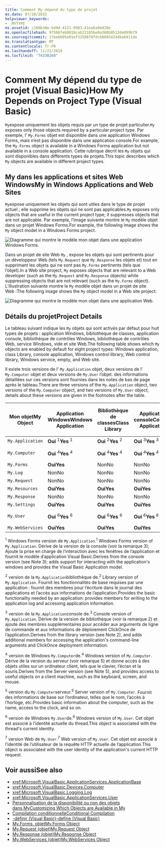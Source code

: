 ```yaml
---
title: Comment My dépend du type de projet
ms.date: 07/20/2015
helpviewer_keywords:
- _MYTYPE
ms.assetid: c188b38e-bd9d-4121-9983-41ea6a94d28e
ms.openlocfilehash: 975b8feb001bcab22185be0a360b0512de099b79
ms.sourcegitcommit: 17ee6605e01ef32506f8fdc686954244ba6911de
ms.translationtype: MT
ms.contentlocale: fr-FR
ms.lasthandoff: 11/22/2019
ms.locfileid: "74330268"
---
```

# <a name="how-my-depends-on-project-type-visual-basic"></a><span data-ttu-id="12896-102">Comment My dépend du type de projet (Visual Basic)</span><span class="sxs-lookup"><span data-stu-id="12896-102">How My Depends on Project Type (Visual Basic)</span></span>

<span data-ttu-id="12896-103">`My`expose uniquement les objets requis par un type de projet particulier.</span><span class="sxs-lookup"><span data-stu-id="12896-103">`My` exposes only those objects required by a particular project type.</span></span> <span data-ttu-id="12896-104">Par exemple, l' `My.Forms` objet est disponible dans une application Windows Forms, mais n’est pas disponible dans une application console.</span><span class="sxs-lookup"><span data-stu-id="12896-104">For example, the `My.Forms` object is available in a Windows Forms application but not available in a console application.</span></span> <span data-ttu-id="12896-105">Cette rubrique décrit les `My` objets qui sont disponibles dans différents types de projets.</span><span class="sxs-lookup"><span data-stu-id="12896-105">This topic describes which `My` objects are available in different project types.</span></span>  
  
## <a name="my-in-windows-applications-and-web-sites"></a><span data-ttu-id="12896-106">My dans les applications et sites Web Windows</span><span class="sxs-lookup"><span data-stu-id="12896-106">My in Windows Applications and Web Sites</span></span>  

 <span data-ttu-id="12896-107">`My`expose uniquement les objets qui sont utiles dans le type de projet actuel ; elle supprime les objets qui ne sont pas applicables.</span><span class="sxs-lookup"><span data-stu-id="12896-107">`My` exposes only objects that are useful in the current project type; it suppresses objects that are not applicable.</span></span> <span data-ttu-id="12896-108">Par exemple, l’image suivante montre le `My` modèle objet dans un projet Windows Forms.</span><span class="sxs-lookup"><span data-stu-id="12896-108">For example, the following image shows the `My` object model in a Windows Forms project.</span></span>  
  
 ![Diagramme qui montre le modèle mon objet dans une application Windows Forms.](./media/how-my-depends-on-project-type/my-object-model-windows-forms.png)  
  
 <span data-ttu-id="12896-110">Dans un projet de site Web `My` , expose les objets qui sont pertinents pour un développeur Web (tels `My.Request` que `My.Response` les objets et) tout en supprimant les objets qui ne sont pas `My.Forms` pertinents (tels que l’objet).</span><span class="sxs-lookup"><span data-stu-id="12896-110">In a Web site project, `My` exposes objects that are relevant to a Web developer (such as the `My.Request` and `My.Response` objects) while suppressing objects that are not relevant (such as the `My.Forms` object).</span></span> <span data-ttu-id="12896-111">L’illustration suivante montre le `My` modèle objet dans un projet de site Web :</span><span class="sxs-lookup"><span data-stu-id="12896-111">The following image shows the `My` object model in a Web site project:</span></span>  
  
 ![Diagramme qui montre le modèle mon objet dans une application Web.](./media/how-my-depends-on-project-type/my-object-model-web.png)  
  
## <a name="project-details"></a><span data-ttu-id="12896-113">Détails du projet</span><span class="sxs-lookup"><span data-stu-id="12896-113">Project Details</span></span>  

 <span data-ttu-id="12896-114">Le tableau suivant indique les `My` objets qui sont activés par défaut pour huit types de projets : application Windows, bibliothèque de classes, application console, bibliothèque de contrôles Windows, bibliothèque de contrôles Web, service Windows, vide et site Web.</span><span class="sxs-lookup"><span data-stu-id="12896-114">The following table shows which `My` objects are enabled by default for eight project types: Windows application, class Library, console application, Windows control library, Web control library, Windows service, empty, and Web site.</span></span>  
  
 <span data-ttu-id="12896-115">Il existe trois versions de l' `My.Application` objet, deux versions de l' `My.Computer` objet et deux versions de `My.User` l’objet. des informations détaillées sur ces versions sont fournies dans les notes de bas de page après le tableau.</span><span class="sxs-lookup"><span data-stu-id="12896-115">There are three versions of the `My.Application` object, two versions of the `My.Computer` object, and two versions of `My.User` object; details about these versions are given in the footnotes after the table.</span></span>  
  
|<span data-ttu-id="12896-116">Mon objet</span><span class="sxs-lookup"><span data-stu-id="12896-116">My Object</span></span>|<span data-ttu-id="12896-117">Application Windows</span><span class="sxs-lookup"><span data-stu-id="12896-117">Windows Application</span></span>|<span data-ttu-id="12896-118">Bibliothèque de classes</span><span class="sxs-lookup"><span data-stu-id="12896-118">Class Library</span></span>|<span data-ttu-id="12896-119">Application console</span><span class="sxs-lookup"><span data-stu-id="12896-119">Console Application</span></span>|<span data-ttu-id="12896-120">Bibliothèque de contrôles Windows</span><span class="sxs-lookup"><span data-stu-id="12896-120">Windows Control Library</span></span>|<span data-ttu-id="12896-121">Bibliothèque de contrôles Web</span><span class="sxs-lookup"><span data-stu-id="12896-121">Web Control Library</span></span>|<span data-ttu-id="12896-122">Service Windows</span><span class="sxs-lookup"><span data-stu-id="12896-122">Windows Service</span></span>|<span data-ttu-id="12896-123">Vide</span><span class="sxs-lookup"><span data-stu-id="12896-123">Empty</span></span>|<span data-ttu-id="12896-124">Site web</span><span class="sxs-lookup"><span data-stu-id="12896-124">Web Site</span></span>|  
|---|---|---|---|---|---|---|---|---|  
|`My.Application`|<span data-ttu-id="12896-125">**Oui** <sup>1</sup></span><span class="sxs-lookup"><span data-stu-id="12896-125">**Yes** <sup>1</sup></span></span>|<span data-ttu-id="12896-126">**Oui** <sup>2</sup></span><span class="sxs-lookup"><span data-stu-id="12896-126">**Yes** <sup>2</sup></span></span>|<span data-ttu-id="12896-127">**Oui** <sup>3</sup></span><span class="sxs-lookup"><span data-stu-id="12896-127">**Yes** <sup>3</sup></span></span>|<span data-ttu-id="12896-128">**Oui** <sup>2</sup></span><span class="sxs-lookup"><span data-stu-id="12896-128">**Yes** <sup>2</sup></span></span>|<span data-ttu-id="12896-129">Non</span><span class="sxs-lookup"><span data-stu-id="12896-129">No</span></span>|<span data-ttu-id="12896-130">**Oui** <sup>3</sup></span><span class="sxs-lookup"><span data-stu-id="12896-130">**Yes** <sup>3</sup></span></span>|<span data-ttu-id="12896-131">Non</span><span class="sxs-lookup"><span data-stu-id="12896-131">No</span></span>|<span data-ttu-id="12896-132">Non</span><span class="sxs-lookup"><span data-stu-id="12896-132">No</span></span>|  
|`My.Computer`|<span data-ttu-id="12896-133">**Oui** <sup>4</sup></span><span class="sxs-lookup"><span data-stu-id="12896-133">**Yes** <sup>4</sup></span></span>|<span data-ttu-id="12896-134">**Oui** <sup>4</sup></span><span class="sxs-lookup"><span data-stu-id="12896-134">**Yes** <sup>4</sup></span></span>|<span data-ttu-id="12896-135">**Oui** <sup>4</sup></span><span class="sxs-lookup"><span data-stu-id="12896-135">**Yes** <sup>4</sup></span></span>|<span data-ttu-id="12896-136">**Oui** <sup>4</sup></span><span class="sxs-lookup"><span data-stu-id="12896-136">**Yes** <sup>4</sup></span></span>|<span data-ttu-id="12896-137">**Oui** <sup>5</sup></span><span class="sxs-lookup"><span data-stu-id="12896-137">**Yes** <sup>5</sup></span></span>|<span data-ttu-id="12896-138">**Oui** <sup>4</sup></span><span class="sxs-lookup"><span data-stu-id="12896-138">**Yes** <sup>4</sup></span></span>|<span data-ttu-id="12896-139">Non</span><span class="sxs-lookup"><span data-stu-id="12896-139">No</span></span>|<span data-ttu-id="12896-140">**Oui** <sup>5</sup></span><span class="sxs-lookup"><span data-stu-id="12896-140">**Yes** <sup>5</sup></span></span>|  
|`My.Forms`|<span data-ttu-id="12896-141">**Oui**</span><span class="sxs-lookup"><span data-stu-id="12896-141">**Yes**</span></span>|<span data-ttu-id="12896-142">Non</span><span class="sxs-lookup"><span data-stu-id="12896-142">No</span></span>|<span data-ttu-id="12896-143">Non</span><span class="sxs-lookup"><span data-stu-id="12896-143">No</span></span>|<span data-ttu-id="12896-144">**Oui**</span><span class="sxs-lookup"><span data-stu-id="12896-144">**Yes**</span></span>|<span data-ttu-id="12896-145">Non</span><span class="sxs-lookup"><span data-stu-id="12896-145">No</span></span>|<span data-ttu-id="12896-146">Non</span><span class="sxs-lookup"><span data-stu-id="12896-146">No</span></span>|<span data-ttu-id="12896-147">Non</span><span class="sxs-lookup"><span data-stu-id="12896-147">No</span></span>|<span data-ttu-id="12896-148">Non</span><span class="sxs-lookup"><span data-stu-id="12896-148">No</span></span>|  
|`My.Log`|<span data-ttu-id="12896-149">Non</span><span class="sxs-lookup"><span data-stu-id="12896-149">No</span></span>|<span data-ttu-id="12896-150">Non</span><span class="sxs-lookup"><span data-stu-id="12896-150">No</span></span>|<span data-ttu-id="12896-151">Non</span><span class="sxs-lookup"><span data-stu-id="12896-151">No</span></span>|<span data-ttu-id="12896-152">Non</span><span class="sxs-lookup"><span data-stu-id="12896-152">No</span></span>|<span data-ttu-id="12896-153">Non</span><span class="sxs-lookup"><span data-stu-id="12896-153">No</span></span>|<span data-ttu-id="12896-154">Non</span><span class="sxs-lookup"><span data-stu-id="12896-154">No</span></span>|<span data-ttu-id="12896-155">Non</span><span class="sxs-lookup"><span data-stu-id="12896-155">No</span></span>|<span data-ttu-id="12896-156">**Oui**</span><span class="sxs-lookup"><span data-stu-id="12896-156">**Yes**</span></span>|  
|`My.Request`|<span data-ttu-id="12896-157">Non</span><span class="sxs-lookup"><span data-stu-id="12896-157">No</span></span>|<span data-ttu-id="12896-158">Non</span><span class="sxs-lookup"><span data-stu-id="12896-158">No</span></span>|<span data-ttu-id="12896-159">Non</span><span class="sxs-lookup"><span data-stu-id="12896-159">No</span></span>|<span data-ttu-id="12896-160">Non</span><span class="sxs-lookup"><span data-stu-id="12896-160">No</span></span>|<span data-ttu-id="12896-161">Non</span><span class="sxs-lookup"><span data-stu-id="12896-161">No</span></span>|<span data-ttu-id="12896-162">Non</span><span class="sxs-lookup"><span data-stu-id="12896-162">No</span></span>|<span data-ttu-id="12896-163">Non</span><span class="sxs-lookup"><span data-stu-id="12896-163">No</span></span>|<span data-ttu-id="12896-164">**Oui**</span><span class="sxs-lookup"><span data-stu-id="12896-164">**Yes**</span></span>|  
|`My.Resources`|<span data-ttu-id="12896-165">**Oui**</span><span class="sxs-lookup"><span data-stu-id="12896-165">**Yes**</span></span>|<span data-ttu-id="12896-166">**Oui**</span><span class="sxs-lookup"><span data-stu-id="12896-166">**Yes**</span></span>|<span data-ttu-id="12896-167">**Oui**</span><span class="sxs-lookup"><span data-stu-id="12896-167">**Yes**</span></span>|<span data-ttu-id="12896-168">**Oui**</span><span class="sxs-lookup"><span data-stu-id="12896-168">**Yes**</span></span>|<span data-ttu-id="12896-169">**Oui**</span><span class="sxs-lookup"><span data-stu-id="12896-169">**Yes**</span></span>|<span data-ttu-id="12896-170">**Oui**</span><span class="sxs-lookup"><span data-stu-id="12896-170">**Yes**</span></span>|<span data-ttu-id="12896-171">Non</span><span class="sxs-lookup"><span data-stu-id="12896-171">No</span></span>|<span data-ttu-id="12896-172">Non</span><span class="sxs-lookup"><span data-stu-id="12896-172">No</span></span>|  
|`My.Response`|<span data-ttu-id="12896-173">Non</span><span class="sxs-lookup"><span data-stu-id="12896-173">No</span></span>|<span data-ttu-id="12896-174">Non</span><span class="sxs-lookup"><span data-stu-id="12896-174">No</span></span>|<span data-ttu-id="12896-175">Non</span><span class="sxs-lookup"><span data-stu-id="12896-175">No</span></span>|<span data-ttu-id="12896-176">Non</span><span class="sxs-lookup"><span data-stu-id="12896-176">No</span></span>|<span data-ttu-id="12896-177">Non</span><span class="sxs-lookup"><span data-stu-id="12896-177">No</span></span>|<span data-ttu-id="12896-178">Non</span><span class="sxs-lookup"><span data-stu-id="12896-178">No</span></span>|<span data-ttu-id="12896-179">Non</span><span class="sxs-lookup"><span data-stu-id="12896-179">No</span></span>|<span data-ttu-id="12896-180">**Oui**</span><span class="sxs-lookup"><span data-stu-id="12896-180">**Yes**</span></span>|  
|`My.Settings`|<span data-ttu-id="12896-181">**Oui**</span><span class="sxs-lookup"><span data-stu-id="12896-181">**Yes**</span></span>|<span data-ttu-id="12896-182">**Oui**</span><span class="sxs-lookup"><span data-stu-id="12896-182">**Yes**</span></span>|<span data-ttu-id="12896-183">**Oui**</span><span class="sxs-lookup"><span data-stu-id="12896-183">**Yes**</span></span>|<span data-ttu-id="12896-184">**Oui**</span><span class="sxs-lookup"><span data-stu-id="12896-184">**Yes**</span></span>|<span data-ttu-id="12896-185">**Oui**</span><span class="sxs-lookup"><span data-stu-id="12896-185">**Yes**</span></span>|<span data-ttu-id="12896-186">**Oui**</span><span class="sxs-lookup"><span data-stu-id="12896-186">**Yes**</span></span>|<span data-ttu-id="12896-187">Non</span><span class="sxs-lookup"><span data-stu-id="12896-187">No</span></span>|<span data-ttu-id="12896-188">Non</span><span class="sxs-lookup"><span data-stu-id="12896-188">No</span></span>|  
|`My.User`|<span data-ttu-id="12896-189">**Oui** <sup>6</sup></span><span class="sxs-lookup"><span data-stu-id="12896-189">**Yes** <sup>6</sup></span></span>|<span data-ttu-id="12896-190">**Oui** <sup>6</sup></span><span class="sxs-lookup"><span data-stu-id="12896-190">**Yes** <sup>6</sup></span></span>|<span data-ttu-id="12896-191">**Oui** <sup>6</sup></span><span class="sxs-lookup"><span data-stu-id="12896-191">**Yes** <sup>6</sup></span></span>|<span data-ttu-id="12896-192">**Oui** <sup>6</sup></span><span class="sxs-lookup"><span data-stu-id="12896-192">**Yes** <sup>6</sup></span></span>|<span data-ttu-id="12896-193">**Oui** <sup>7</sup></span><span class="sxs-lookup"><span data-stu-id="12896-193">**Yes** <sup>7</sup></span></span>|<span data-ttu-id="12896-194">**Oui** <sup>6</sup></span><span class="sxs-lookup"><span data-stu-id="12896-194">**Yes** <sup>6</sup></span></span>|<span data-ttu-id="12896-195">Non</span><span class="sxs-lookup"><span data-stu-id="12896-195">No</span></span>|<span data-ttu-id="12896-196">**Oui** <sup>7</sup></span><span class="sxs-lookup"><span data-stu-id="12896-196">**Yes** <sup>7</sup></span></span>|  
|`My.WebServices`|<span data-ttu-id="12896-197">**Oui**</span><span class="sxs-lookup"><span data-stu-id="12896-197">**Yes**</span></span>|<span data-ttu-id="12896-198">**Oui**</span><span class="sxs-lookup"><span data-stu-id="12896-198">**Yes**</span></span>|<span data-ttu-id="12896-199">**Oui**</span><span class="sxs-lookup"><span data-stu-id="12896-199">**Yes**</span></span>|<span data-ttu-id="12896-200">**Oui**</span><span class="sxs-lookup"><span data-stu-id="12896-200">**Yes**</span></span>|<span data-ttu-id="12896-201">**Oui**</span><span class="sxs-lookup"><span data-stu-id="12896-201">**Yes**</span></span>|<span data-ttu-id="12896-202">**Oui**</span><span class="sxs-lookup"><span data-stu-id="12896-202">**Yes**</span></span>|<span data-ttu-id="12896-203">Non</span><span class="sxs-lookup"><span data-stu-id="12896-203">No</span></span>|<span data-ttu-id="12896-204">Non</span><span class="sxs-lookup"><span data-stu-id="12896-204">No</span></span>|  
  
 <span data-ttu-id="12896-205"><sup>1</sup> Windows Forms version de `My.Application`.</span><span class="sxs-lookup"><span data-stu-id="12896-205"><sup>1</sup> Windows Forms version of `My.Application`.</span></span> <span data-ttu-id="12896-206">Dérive de la version de la console (voir la remarque 3); Ajoute la prise en charge de l’interaction avec les fenêtres de l’application et fournit le modèle d’application Visual Basic.</span><span class="sxs-lookup"><span data-stu-id="12896-206">Derives from the console version (see Note 3); adds support for interacting with the application's windows and provides the Visual Basic Application model.</span></span>  
  
 <span data-ttu-id="12896-207"><sup>2</sup> version de la `My.Application`bibliothèque de.</span><span class="sxs-lookup"><span data-stu-id="12896-207"><sup>2</sup> Library version of `My.Application`.</span></span> <span data-ttu-id="12896-208">Fournit les fonctionnalités de base requises par une application : fournit des membres pour l’écriture dans le journal des applications et l’accès aux informations de l’application.</span><span class="sxs-lookup"><span data-stu-id="12896-208">Provides the basic functionality needed by an application: provides members for writing to the application log and accessing application information.</span></span>  
  
 <span data-ttu-id="12896-209"><sup>3</sup> version de la `My.Application`console de.</span><span class="sxs-lookup"><span data-stu-id="12896-209"><sup>3</sup> Console version of `My.Application`.</span></span> <span data-ttu-id="12896-210">Dérive de la version de bibliothèque (voir la remarque 2) et ajoute des membres supplémentaires pour accéder aux arguments de ligne de commande et aux informations de déploiement ClickOnce de l’application.</span><span class="sxs-lookup"><span data-stu-id="12896-210">Derives from the library version (see Note 2), and adds additional members for accessing the application's command-line arguments and ClickOnce deployment information.</span></span>  
  
 <span data-ttu-id="12896-211"><sup>4</sup> version de Windows `My.Computer`de.</span><span class="sxs-lookup"><span data-stu-id="12896-211"><sup>4</sup> Windows version of `My.Computer`.</span></span> <span data-ttu-id="12896-212">Dérive de la version du serveur (voir remarque 5) et donne accès à des objets utiles sur un ordinateur client, tels que le clavier, l’écran et la souris.</span><span class="sxs-lookup"><span data-stu-id="12896-212">Derives from the Server version (see Note 5), and provides access to useful objects on a client machine, such as the keyboard, screen, and mouse.</span></span>  
  
 <span data-ttu-id="12896-213"><sup>5</sup> version du `My.Computer`serveur.</span><span class="sxs-lookup"><span data-stu-id="12896-213"><sup>5</sup> Server version of `My.Computer`.</span></span> <span data-ttu-id="12896-214">Fournit des informations de base sur l’ordinateur, telles que le nom, l’accès à l’horloge, etc.</span><span class="sxs-lookup"><span data-stu-id="12896-214">Provides basic information about the computer, such as the name, access to the clock, and so on.</span></span>  
  
 <span data-ttu-id="12896-215"><sup>6</sup> version de Windows `My.User`de.</span><span class="sxs-lookup"><span data-stu-id="12896-215"><sup>6</sup> Windows version of `My.User`.</span></span> <span data-ttu-id="12896-216">Cet objet est associé à l’identité actuelle du thread.</span><span class="sxs-lookup"><span data-stu-id="12896-216">This object is associated with the thread's current identity.</span></span>  
  
 <span data-ttu-id="12896-217"><sup>7</sup> version Web de `My.User`.</span><span class="sxs-lookup"><span data-stu-id="12896-217"><sup>7</sup> Web version of `My.User`.</span></span> <span data-ttu-id="12896-218">Cet objet est associé à l’identité de l’utilisateur de la requête HTTP actuelle de l’application.</span><span class="sxs-lookup"><span data-stu-id="12896-218">This object is associated with the user identity of the application's current HTTP request.</span></span>  
  
## <a name="see-also"></a><span data-ttu-id="12896-219">Voir aussi</span><span class="sxs-lookup"><span data-stu-id="12896-219">See also</span></span>

- <xref:Microsoft.VisualBasic.ApplicationServices.ApplicationBase>
- <xref:Microsoft.VisualBasic.Devices.Computer>
- <xref:Microsoft.VisualBasic.Logging.Log>
- <xref:Microsoft.VisualBasic.ApplicationServices.User>
- [<span data-ttu-id="12896-220">Personnalisation de la disponibilité ou non des objets dans My</span><span class="sxs-lookup"><span data-stu-id="12896-220">Customizing Which Objects are Available in My</span></span>](../../../visual-basic/developing-apps/customizing-extending-my/customizing-which-objects-are-available-in-my.md)
- [<span data-ttu-id="12896-221">Compilation conditionnelle</span><span class="sxs-lookup"><span data-stu-id="12896-221">Conditional Compilation</span></span>](../../../visual-basic/programming-guide/program-structure/conditional-compilation.md)
- [<span data-ttu-id="12896-222">-définir (Visual Basic)</span><span class="sxs-lookup"><span data-stu-id="12896-222">-define (Visual Basic)</span></span>](../../../visual-basic/reference/command-line-compiler/define.md)
- [<span data-ttu-id="12896-223">My.Forms, objet</span><span class="sxs-lookup"><span data-stu-id="12896-223">My.Forms Object</span></span>](../../../visual-basic/language-reference/objects/my-forms-object.md)
- [<span data-ttu-id="12896-224">My.Request (objet)</span><span class="sxs-lookup"><span data-stu-id="12896-224">My.Request Object</span></span>](../../../visual-basic/language-reference/objects/my-request-object.md)
- [<span data-ttu-id="12896-225">My.Response (objet)</span><span class="sxs-lookup"><span data-stu-id="12896-225">My.Response Object</span></span>](../../../visual-basic/language-reference/objects/my-response-object.md)
- [<span data-ttu-id="12896-226">My.WebServices (objet)</span><span class="sxs-lookup"><span data-stu-id="12896-226">My.WebServices Object</span></span>](../../../visual-basic/language-reference/objects/my-webservices-object.md)
